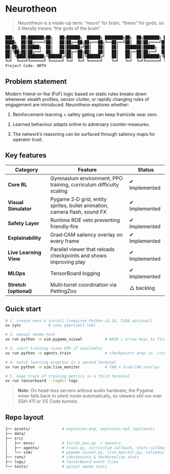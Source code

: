 # Neurotheon

> Neurotheon is a made-up term: “neuro” for brain, “theon” for gods, so it literally means “the gods of the brain”

```bash
███╗   ██╗███████╗██╗   ██╗██████╗  ██████╗ ████████╗██╗  ██╗███████╗ ██████╗ ███╗   ██╗
████╗  ██║██╔════╝██║   ██║██╔══██╗██╔═══██╗╚══██╔══╝██║  ██║██╔════╝██╔═══██╗████╗  ██║
██╔██╗ ██║█████╗  ██║   ██║██████╔╝██║   ██║   ██║   ███████║█████╗  ██║   ██║██╔██╗ ██║
██║╚██╗██║██╔══╝  ██║   ██║██╔══██╗██║   ██║   ██║   ██╔══██║██╔══╝  ██║   ██║██║╚██╗██║
██║ ╚████║███████╗╚██████╔╝██║  ██║╚██████╔╝   ██║   ██║  ██║███████╗╚██████╔╝██║ ╚████║
╚═╝  ╚═══╝╚══════╝ ╚═════╝ ╚═╝  ╚═╝ ╚═════╝    ╚═╝   ╚═╝  ╚═╝╚══════╝ ╚═════╝ ╚═╝  ╚═══╝
Project Code: NRTH
```

## Problem statement
Modern friend-or-foe (FoF) logic based on static rules breaks down
whenever stealth profiles, sensor clutter, or rapidly changing rules of
engagement are introduced. Neurotheon explores whether:

1. Reinforcement-learning + safety gating can keep fratricide near zero.

2. Learned behaviour adapts online to adversary counter-measures.

3. The network’s reasoning can be surfaced through saliency maps for operator trust.

## Key features
| Category               | Feature                                                                   | Status        |
| ---------------------- | ------------------------------------------------------------------------- | ------------- |
| **Core RL**            | Gymnasium environment, PPO training, curriculum difficulty scaling        | ✔ Implemented |
| **Visual Simulator**   | Pygame 2‑D grid, entity sprites, bullet animation, camera flash, sound FX | ✔ Implemented |
| **Safety Layer**       | Runtime ROE veto preventing friendly‑fire                                 | ✔ Implemented |
| **Explainability**     | Grad‑CAM saliency overlay on every frame                                  | ✔ Implemented |
| **Live Learning View** | Parallel viewer that reloads checkpoints and shows improving play         | ✔ Implemented |
| **MLOps**              | TensorBoard logging       | ✔ Implemented |
| **Stretch (optional)** | Multi‑turret coordination via PettingZoo                                  | △ backlog     |

## Quick start
```bash
# 1. create venv & install (requires Python ≥3.10, CUDA optional)
uv sync            # uses pyproject.toml

# 2. manual smoke-test
uv run python -m sim.pygame_visual          # WASD / arrow keys to fire

# 3. start training (uses GPU if available)
uv run python -m agents.train               # checkpoints drop in ./runs/

# 4. watch learning progress in a second terminal
uv run python -m sim.live_monitor           # TAB = Grad-CAM overlay

# 5. keep track of training metrics in a third terminal
uv run tensorboard --logdir logs      
```
> **Note**: On head-less servers without audio hardware, the Pygame mixer falls back to silent mode automatically, so viewers still run over SSH-X11 or VS Code tunnels.

## Repo layout
```bash
├── assets/              # explosion.png, explosion.mp3 (optional)
├── data/
├── src/
│   ├── envs/            # turret_env.py  + sensors
│   ├── agents/          # train.py, curriculum callback, stats callback
│   └── sim/             # pygame_visual.py, live_monitor.py, saliency.py
├── runs/                # checkpoints & VecNormalize stats
├── logs/                # TensorBoard event files
└── tests/               # pytest smoke tests
```
